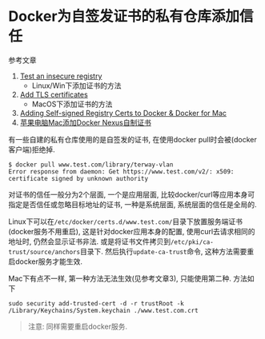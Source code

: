 # Docker为自签发证书的私有仓库添加信任

参考文章

1. [Test an insecure registry](https://docs.docker.com/registry/insecure/#using-self-signed-certificates)
    - Linux/Win下添加证书的方法
2. [Add TLS certificates](https://docs.docker.com/docker-for-mac/#add-tls-certificates)
    - MacOS下添加证书的方法
3. [Adding Self-signed Registry Certs to Docker & Docker for Mac](https://blog.container-solutions.com/adding-self-signed-registry-certs-docker-mac)
4. [苹果电脑Mac添加Docker Nexus自制证书](https://blog.csdn.net/happyfreeangel/article/details/90773354)

有一些自建的私有仓库使用的是自签发的证书, 在使用docker pull时会被(docker客户端)拒绝掉.

```
$ docker pull www.test.com/library/terway-vlan
Error response from daemon: Get https://www.test.com/v2/: x509: certificate signed by unknown authority
```

对证书的信任一般分为2个层面, 一个是应用层面, 比较docker/curl等应用本身可指定是否信任或忽略目标地址的证书, 一种是系统层面, 系统层面的信任是全局的.

Linux下可以在`/etc/docker/certs.d/www.test.com/`目录下放置服务端证书(docker服务不用重启), 这是针对docker应用本身的配置, 使用curl去请求相同的地址时, 仍然会显示证书非法. 或是将证书文件拷贝到`/etc/pki/ca-trust/source/anchors`目录下. 然后执行`update-ca-trust`命令, 这种方法需要重启docker服务才能生效.

Mac下有点不一样, 第一种方法无法生效(见参考文章3), 只能使用第二种. 方法如下

```
sudo security add-trusted-cert -d -r trustRoot -k /Library/Keychains/System.keychain ./www.test.com.crt
```

> 注意: 同样需要重启docker服务.
